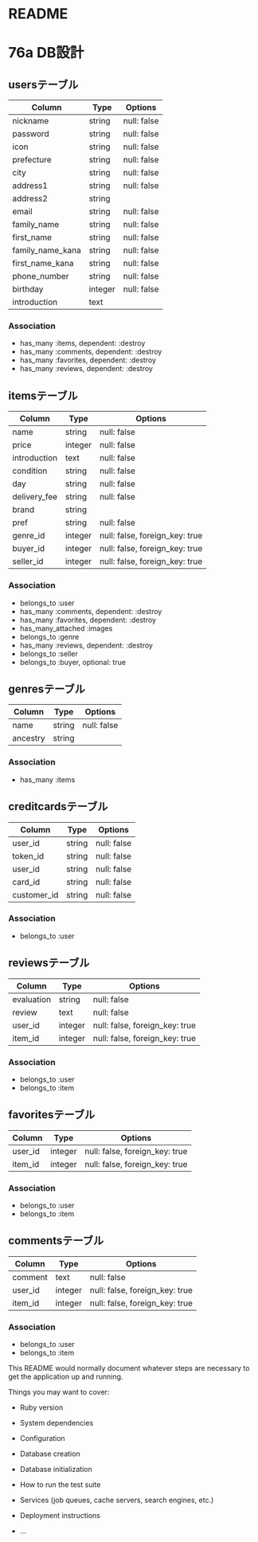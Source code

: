# README

# 76a DB設計

## usersテーブル
|Column|Type|Options|
|------|----|-------|
|nickname|string|null: false|
|password|string|null: false|
|icon|string|null: false|
|prefecture|string|null: false|
|city|string|null: false|
|address1|string|null: false|
|address2|string||
|email|string|null: false|
|family_name|string|null: false|
|first_name|string|null: false|
|family_name_kana|string|null: false|
|first_name_kana|string|null: false|
|phone_number|string|null: false|
|birthday|integer|null: false|
|introduction|text||
### Association
- has_many :items, dependent: :destroy
- has_many :comments, dependent: :destroy
- has_many :favorites, dependent: :destroy
- has_many :reviews, dependent: :destroy

## itemsテーブル
|Column|Type|Options|
|------|----|-------|
|name|string|null: false|
|price|integer|null: false|
|introduction|text|null: false|
|condition|string|null: false|
|day|string|null: false|
|delivery_fee|string|null: false|
|brand|string|
|pref|string|null: false|
|genre_id|integer|null: false, foreign_key: true|
|buyer_id|integer|null: false, foreign_key: true|
|seller_id|integer|null: false, foreign_key: true|
### Association
- belongs_to :user
- has_many :comments, dependent: :destroy
- has_many :favorites, dependent: :destroy
- has_many_attached :images
- belongs_to :genre
- has_many :reviews, dependent: :destroy
- belongs_to :seller
- belongs_to :buyer, optional: true

## genresテーブル
|Column|Type|Options|
|------|----|-------|
|name|string|null: false|
|ancestry|string||
### Association
- has_many :items

## creditcardsテーブル
|Column|Type|Options|
|------|----|-------|
|user_id|string|null: false|
|token_id|string|null: false|
|user_id|string|null: false|
|card_id|string|null: false|
|customer_id|string|null: false|

### Association
- belongs_to :user

## reviewsテーブル
|Column|Type|Options|
|------|----|-------|
|evaluation|string|null: false|
|review|text|null: false|
|user_id|integer|null: false, foreign_key: true|
|item_id|integer|null: false, foreign_key: true|
### Association
- belongs_to :user
- belongs_to :item


## favoritesテーブル
|Column|Type|Options|
|------|----|-------|
|user_id|integer|null: false, foreign_key: true|
|item_id|integer|null: false, foreign_key: true|
### Association
- belongs_to :user
- belongs_to :item

## commentsテーブル
|Column|Type|Options|
|------|----|-------|
|comment|text|null: false|
|user_id|integer|null: false, foreign_key: true|
|item_id|integer|null: false, foreign_key: true|
### Association
- belongs_to :user
- belongs_to :item



This README would normally document whatever steps are necessary to get the
application up and running.

Things you may want to cover:

* Ruby version

* System dependencies

* Configuration

* Database creation

* Database initialization

* How to run the test suite

* Services (job queues, cache servers, search engines, etc.)

* Deployment instructions

* ...


